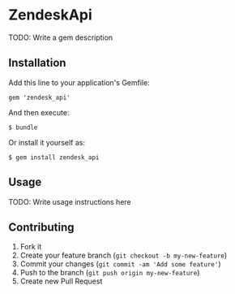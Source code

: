 # ZendeskApi

TODO: Write a gem description

## Installation

Add this line to your application's Gemfile:

    gem 'zendesk_api'

And then execute:

    $ bundle

Or install it yourself as:

    $ gem install zendesk_api

## Usage

TODO: Write usage instructions here

## Contributing

1. Fork it
2. Create your feature branch (`git checkout -b my-new-feature`)
3. Commit your changes (`git commit -am 'Add some feature'`)
4. Push to the branch (`git push origin my-new-feature`)
5. Create new Pull Request
